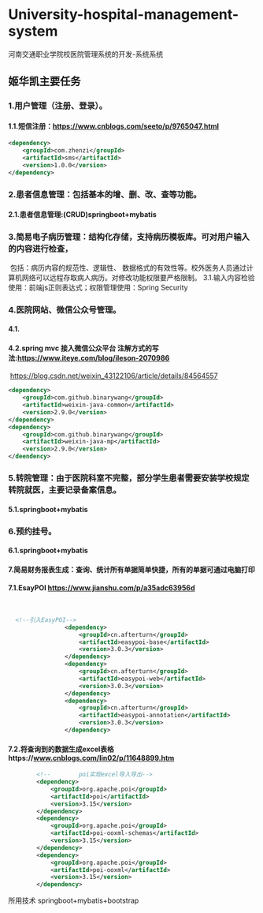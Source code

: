 # University-hospital-management-system
河南交通职业学院校医院管理系统的开发-系统系统

## 姬华凯主要任务

### 	1.用户管理（注册、登录）。

#### 		1.1.短信注册：https://www.cnblogs.com/seeto/p/9765047.html	

```xml
<dependency>
    <groupId>com.zhenzi</groupId>
    <artifactId>sms</artifactId>
    <version>1.0.0</version>
</dependency>
```

### 	2.患者信息管理：包括基本的增、删、改、查等功能。

#### 		2.1.患者信息管理:(CRUD)springboot+mybatis

### 	3.简易电子病历管理：结构化存储，支持病历模板库。可对用户输入的内容进行检查，

​		包括：病历内容的规范性、逻辑性、 数据格式的有效性等。校外医务人员通过计
​		算机网络可以远程存取病人病历。对修改功能权限要严格限制。
​		3.1.输入内容检验使用：前端js正则表达式；权限管理使用：Spring Security

### 	4.医院网站、微信公众号管理。

#### 		4.1.

#### 		4.2.spring mvc 接入微信公众平台 注解方式的写法:https://www.iteye.com/blog/ileson-2070986

​			https://blog.csdn.net/weixin_43122106/article/details/84564557

```xml
<dependency>
    <groupId>com.github.binarywang</groupId>
    <artifactId>weixin-java-common</artifactId>
    <version>2.9.0</version>
</dependency>
<dependency>
    <groupId>com.github.binarywang</groupId>
    <artifactId>weixin-java-mp</artifactId>
    <version>2.9.0</version>
</deendency>
```

### 	5.转院管理：由于医院科室不完整，部分学生患者需要安装学校规定转院就医，主要记录备案信息。

#### 		5.1.springboot+mybatis

### 	6.预约挂号。

#### 		6.1.springboot+mybatis

#### 	7.简易财务报表生成：查询、统计所有单据简单快捷，所有的单据可通过电脑打印

#### 		7.1.EsayPOI https://www.jianshu.com/p/a35adc63956d

​			  

```xml
  <!--引入EasyPOI-->
				<dependency>
					<groupId>cn.afterturn</groupId>
					<artifactId>easypoi-base</artifactId>
					<version>3.0.3</version>
				</dependency>
				<dependency>
					<groupId>cn.afterturn</groupId>
					<artifactId>easypoi-web</artifactId>
					<version>3.0.3</version>
				</dependency>
				<dependency>
					<groupId>cn.afterturn</groupId>
					<artifactId>easypoi-annotation</artifactId>
					<version>3.0.3</version>
				</dependency>
```

#### 		7.2.将查询到的数据生成excel表格https://www.cnblogs.com/lin02/p/11648899.htm

```xml
		<!--        poi实现excel导入导出-->
		<dependency>
			<groupId>org.apache.poi</groupId>
			<artifactId>poi</artifactId>
			<version>3.15</version>
		</dependency>
		<dependency>
			<groupId>org.apache.poi</groupId>
			<artifactId>poi-ooxml-schemas</artifactId>
			<version>3.15</version>
		</dependency>
		<dependency>
			<groupId>org.apache.poi</groupId>
			<artifactId>poi-ooxml</artifactId>
			<version>3.15</version>
		</dependency>
```
所用技术
	springboot+mybatis+bootstrap